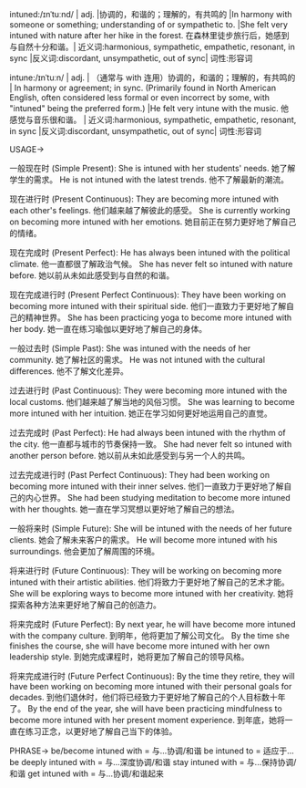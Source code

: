 intuned:/ɪnˈtuːnd/ | adj. |协调的，和谐的；理解的，有共鸣的 |In harmony with someone or something; understanding of or sympathetic to. |She felt very intuned with nature after her hike in the forest. 在森林里徒步旅行后，她感到与自然十分和谐。| 近义词:harmonious, sympathetic, empathetic, resonant, in sync |反义词:discordant, unsympathetic, out of sync| 词性:形容词

intune:/ɪnˈtuːn/ | adj. | （通常与 with 连用）协调的，和谐的；理解的，有共鸣的 | In harmony or agreement; in sync.  (Primarily found in North American English, often considered less formal or even incorrect by some, with "intuned" being the preferred form.) |He felt very intune with the music. 他感觉与音乐很和谐。 | 近义词:harmonious, sympathetic, empathetic, resonant, in sync |反义词:discordant, unsympathetic, out of sync| 词性:形容词


USAGE->

一般现在时 (Simple Present):
She is intuned with her students' needs. 她了解学生的需求。
He is not intuned with the latest trends. 他不了解最新的潮流。

现在进行时 (Present Continuous):
They are becoming more intuned with each other's feelings. 他们越来越了解彼此的感受。
She is currently working on becoming more intuned with her emotions. 她目前正在努力更好地了解自己的情绪。

现在完成时 (Present Perfect):
He has always been intuned with the political climate. 他一直都很了解政治气候。
She has never felt so intuned with nature before. 她以前从未如此感受到与自然的和谐。

现在完成进行时 (Present Perfect Continuous):
They have been working on becoming more intuned with their spiritual side. 他们一直致力于更好地了解自己的精神世界。
She has been practicing yoga to become more intuned with her body. 她一直在练习瑜伽以更好地了解自己的身体。

一般过去时 (Simple Past):
She was intuned with the needs of her community. 她了解社区的需求。
He was not intuned with the cultural differences. 他不了解文化差异。

过去进行时 (Past Continuous):
They were becoming more intuned with the local customs. 他们越来越了解当地的风俗习惯。
She was learning to become more intuned with her intuition. 她正在学习如何更好地运用自己的直觉。

过去完成时 (Past Perfect):
He had always been intuned with the rhythm of the city. 他一直都与城市的节奏保持一致。
She had never felt so intuned with another person before. 她以前从未如此感受到与另一个人的共鸣。

过去完成进行时 (Past Perfect Continuous):
They had been working on becoming more intuned with their inner selves. 他们一直致力于更好地了解自己的内心世界。
She had been studying meditation to become more intuned with her thoughts. 她一直在学习冥想以更好地了解自己的想法。

一般将来时 (Simple Future):
She will be intuned with the needs of her future clients. 她会了解未来客户的需求。
He will become more intuned with his surroundings. 他会更加了解周围的环境。

将来进行时 (Future Continuous):
They will be working on becoming more intuned with their artistic abilities. 他们将致力于更好地了解自己的艺术才能。
She will be exploring ways to become more intuned with her creativity. 她将探索各种方法来更好地了解自己的创造力。

将来完成时 (Future Perfect):
By next year, he will have become more intuned with the company culture. 到明年，他将更加了解公司文化。
By the time she finishes the course, she will have become more intuned with her own leadership style. 到她完成课程时，她将更加了解自己的领导风格。


将来完成进行时 (Future Perfect Continuous):
By the time they retire, they will have been working on becoming more intuned with their personal goals for decades. 到他们退休时，他们将已经致力于更好地了解自己的个人目标数十年了。
By the end of the year, she will have been practicing mindfulness to become more intuned with her present moment experience. 到年底，她将一直在练习正念，以更好地了解自己当下的体验。


PHRASE->
be/become intuned with = 与...协调/和谐
be intuned to = 适应于...
be deeply intuned with = 与...深度协调/和谐
stay intuned with = 与...保持协调/和谐
get intuned with = 与...协调/和谐起来
